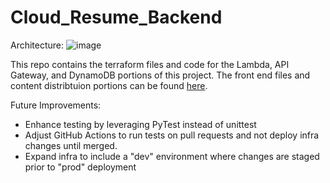 # Cloud_Resume_Backend
Architecture: ![image](https://user-images.githubusercontent.com/47158510/233435755-5460c85e-05f5-4dc7-a9d9-4a17a8d7005b.png)

This repo contains the terraform files and code for the Lambda, API Gateway, and DynamoDB portions of this project.  The front end files and content distribtuion portions can be found [here](https://github.com/Tside777/Cloud_Resume_Infra).

Future Improvements:
- Enhance testing by leveraging PyTest instead of unittest
- Adjust GitHub Actions to run tests on pull requests and not deploy infra changes until merged.
- Expand infra to include a "dev" environment where changes are staged prior to "prod" deployment
